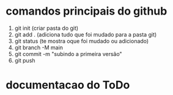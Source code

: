 # comandos principais do github 
1. git init (criar pasta do git)
2. git add . (adiciona tudo que foi mudado para a pasta git)
3. git status (te mostra oque foi mudado ou adicionado)
4. git branch -M main 
5. git commit -m "subindo a primeira versão"
6. git push

# documentacao do ToDo